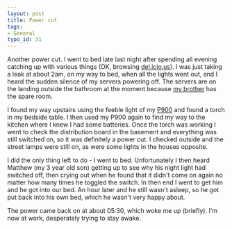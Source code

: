 ```yaml
---
layout: post
title: Power cut
tags:
- General
typo_id: 31
---
```

<p>Another power cut.  I went to bed late last night after spending all evening catching up with various things (OK, browsing <a href="http://del.icio.us/" class="external">del.icio.us</a>).  I was just taking a leak at about 2am, on my way to bed, when all the lights went out, and I heard the sudden silence of my servers powering off.  The servers are on the landing outside the bathroom at the moment because <a href="http://oscillatewildly.co.uk/" class="external">my brother</a> has the spare room.</p>
<p>I found my way upstairs using the feeble light of my <a href="http://www.sonyericsson.com/p900/" class="external">P900</a> and found a torch in my bedside table.  I then used my P900 again to find my way to the kitchen where I knew I had some batteries.  Once the torch was working I went to check the distribution board in the basement and everything was still switched on, so it was definitely a power cut.  I checked outside and the street lamps were still on, as were some lights in the houses opposite.</p>
<p>I did the only thing left to do - I went to bed.  Unfortunately I then heard Matthew (my 3 year old son) getting up to see why his night light had switched off, then crying out when he found that it didn't come on again no matter how many times he toggled the switch.  In then end I went to get him and he got into our bed.  An hour later and he still wasn't asleep, so he got put back into his own bed, which he wasn't very happy about.</p>
<p>The power came back on at about 05:30, which woke me up (briefly).  I'm now at work, desperately trying to stay awake.</p>

